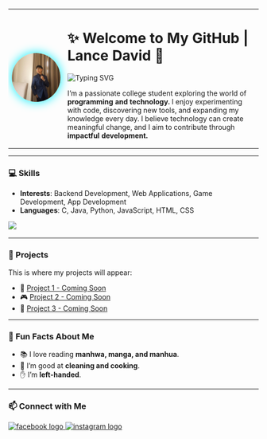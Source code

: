 <table>
  <tr>
    <td width="20%" align="center">
      <img src="https://raw.githubusercontent.com/LanceEthy/LanceEthy/refs/heads/main/image/ethy.jpg" alt="Lance David" width="220" style="border-radius:60%; box-shadow: 0px 0px 20px #00f0ff;"/>
    </td>
    <td width="70%" valign="top">
      <h1 align="left">✨ Welcome to My GitHub | Lance David 🚀</h1>
      
  <p align="left">
    <img src="https://readme-typing-svg.herokuapp.com?font=Fira+Code&size=20&duration=3000&pause=1000&color=00F7FF&width=435&lines=Passionate+Student+Developer;Backend+%7C+Web+%7C+Game+%7C+App+Dev;Always+Learning+%26+Exploring+🚀" alt="Typing SVG" />
  </p>
      
  <p>
    I’m a passionate college student exploring the world of <b>programming and technology.</b>  
    I enjoy experimenting with code, discovering new tools, and expanding my knowledge every day.  
    I believe technology can create meaningful change, and I aim to contribute through <b>impactful development.</b>  
  </p>
    </td>
  </tr>
</table>

---

### 💻 Skills
- **Interests**: Backend Development, Web Applications, Game Development, App Development  
- **Languages**: C, Java, Python, JavaScript, HTML, CSS  

<p align="left">
  <img src="https://skillicons.dev/icons?i=c,java,python,js,html,css" />
</p>

---

### 🚀 Projects
This is where my projects will appear:

- 🔧 [Project 1 - Coming Soon](#)
- 🎮 [Project 2 - Coming Soon](#)
- 📱 [Project 3 - Coming Soon](#)

---

### 🎉 Fun Facts About Me
- 📚 I love reading **manhwa, manga, and manhua**.  
- 🍳 I’m good at **cleaning and cooking**.  
- ✋ I’m **left-handed**.  

---

### 📫 Connect with Me
<p align="left">
  <a href="https://www.facebook.com/vernontatsumi" target="blank">
    <img src="https://img.shields.io/static/v1?message=Facebook&logo=facebook&label=&color=1877F2&logoColor=white&labelColor=&style=for-the-badge" height="35" alt="facebook logo" />
  </a>
  <a href="https://www.instagram.com/lanceeee_e" target="blank">
    <img src="https://img.shields.io/static/v1?message=Instagram&logo=instagram&label=&color=E4405F&logoColor=white&labelColor=&style=for-the-badge" height="35" alt="instagram logo" />
  </a>
</p>
